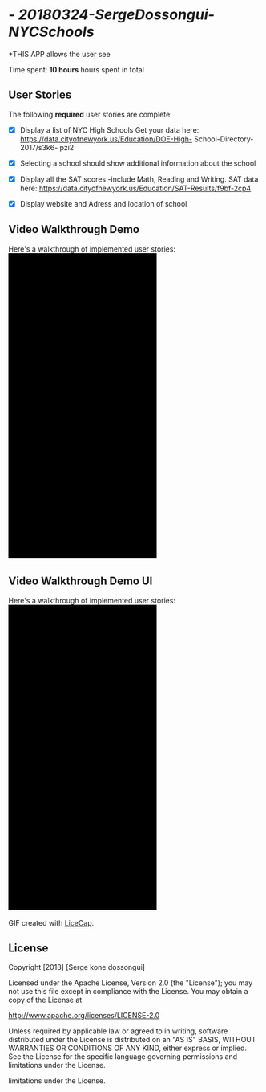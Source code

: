 # - *20180324-SergeDossongui-NYCSchools*

*THIS APP   allows the user see

Time spent: **10 hours** hours spent in total

## User Stories

The following **required** user stories are complete:

-[x] Display a list of NYC High Schools Get your data here: https://data.cityofnewyork.us/Education/DOE-High- School-Directory-2017/s3k6- pzi2

-[x] Selecting a school should show additional information about the school

-[x] Display all the SAT scores -include Math,  Reading and Writing. SAT data here: https://data.cityofnewyork.us/Education/SAT-Results/f9bf-2cp4

-[x] Display website and Adress and  location of school


## Video Walkthrough Demo

Here's a walkthrough of implemented user stories:
<img src='https://github.com/kddior/20180324-SergeDossongui-NYCSchools/blob/master/Demo.gif' width='' alt='Video Walkthrough' />

## Video Walkthrough Demo UI

Here's a walkthrough of implemented user stories:
<img src='https://github.com/kddior/20180324-SergeDossongui-NYCSchools/blob/master/DemoUITest.gif' width='' alt='Video Walkthrough' />


GIF created with [LiceCap](http://www.cockos.com/licecap/).



## License

Copyright [2018] [Serge kone dossongui]

Licensed under the Apache License, Version 2.0 (the "License");
you may not use this file except in compliance with the License.
You may obtain a copy of the License at

http://www.apache.org/licenses/LICENSE-2.0

Unless required by applicable law or agreed to in writing, software
distributed under the License is distributed on an "AS IS" BASIS,
WITHOUT WARRANTIES OR CONDITIONS OF ANY KIND, either express or implied.
See the License for the specific language governing permissions and
limitations under the License.

limitations under the License.

